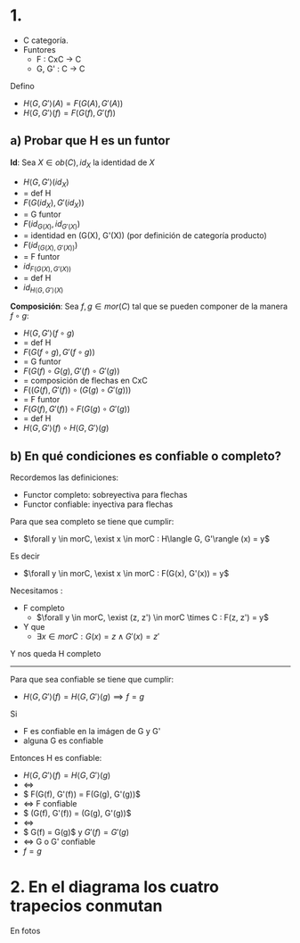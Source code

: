 # 1. 

- C categoría. 
- Funtores
    - F : CxC -> C 
    - G, G' : C -> C 

Defino
- $H\langle G, G'\rangle (A) = F(G(A), G'(A))$
- $H\langle G, G'\rangle (f) = F(G(f), G'(f))$

## a) Probar que H es un funtor

**Id**:
Sea $X \in ob(C), id_X$ la identidad de $X$
- $H\langle G, G'\rangle (id_X)$ 
- = def H
- $F(G(id_X), G'(id_X))$
- = G funtor
- $F(id_{G(X)}, id_{G'(X)})$
- = identidad en (G(X), G'(X)) (por definición de categoría producto)
- $F(id_{(G(X), G'(X))})$
- = F funtor
- $id_{F(G(X), G'(X))}$
- = def H
- $id_{H \langle G,G'\rangle(X)}$

**Composición**:
Sea $f, g \in mor(C)$ tal que se pueden componer de la manera $f \circ g$:

- $H\langle  G, G'\rangle (f \circ g)$ 
- = def H
- $F(G(f \circ g), G'(f \circ g))$
- = G funtor
- $F(G(f) \circ G(g), G'(f) \circ G'(g))$
- = composición de flechas en CxC
- $F((G(f), G'(f)) \circ (G(g) \circ G'(g)))$
- = F funtor
- $F(G(f), G'(f)) \circ F(G(g) \circ G'(g))$
- = def H
- $H \langle  G, G' \rangle (f) \circ H\langle  G, G'\rangle (g)$

## b) En qué condiciones es confiable o completo?

Recordemos las definiciones:
- Functor completo: sobreyectiva para flechas
- Functor confiable: inyectiva para flechas

Para que sea completo se tiene que cumplir: 
- $\forall y \in morC, \exist x \in morC :  H\langle G, G'\rangle (x) = y$

Es decir

- $\forall y \in morC, \exist x \in morC :  F(G(x), G'(x)) = y$

Necesitamos :
- F completo
    - $\forall y \in morC, \exist (z, z') \in morC \times C :  F(z, z') = y$
- Y que
    - $\exists x \in morC: G(x) = z \land G'(x) = z'$

Y nos queda H completo

---

Para que sea confiable se tiene que cumplir: 
- $H\langle G, G'\rangle (f) = H\langle G, G'\rangle (g) \implies f = g$

Si 
- F es confiable en la imágen de G y G'
- alguna G es confiable

Entonces H es confiable:
- $H\langle G, G'\rangle (f) = H\langle G, G'\rangle (g)$
- $\iff$
- $ F(G(f), G'(f)) = F(G(g), G'(g))$
- $\iff$ F confiable
- $ (G(f), G'(f)) = (G(g), G'(g))$
- $\iff$
- $ G(f) = G(g)$ y $G'(f) = G'(g)$
- $\iff$ G o G' confiable
- $f = g$


# 2. En el diagrama los cuatro trapecios conmutan
En fotos